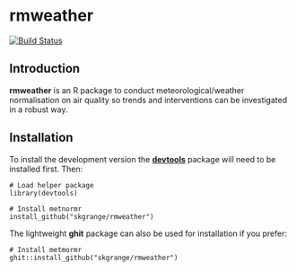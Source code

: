 # **rmweather**

[![Build Status](https://travis-ci.org/skgrange/rmweather.svg?branch=master)](https://travis-ci.org/skgrange/rmweather)

## Introduction

**rmweather** is an R package to conduct meteorological/weather normalisation on air quality so trends and interventions can be investigated in a robust way. 

## Installation

To install the development version the [**devtools**](https://github.com/hadley/devtools) package will need to be installed first. Then:

```
# Load helper package
library(devtools)

# Install metnormr
install_github("skgrange/rmweather")
```

The lightweight **ghit** package can also be used for installation if you prefer: 

```
# Install metmormr
ghit::install_github("skgrange/rmweather")
```
